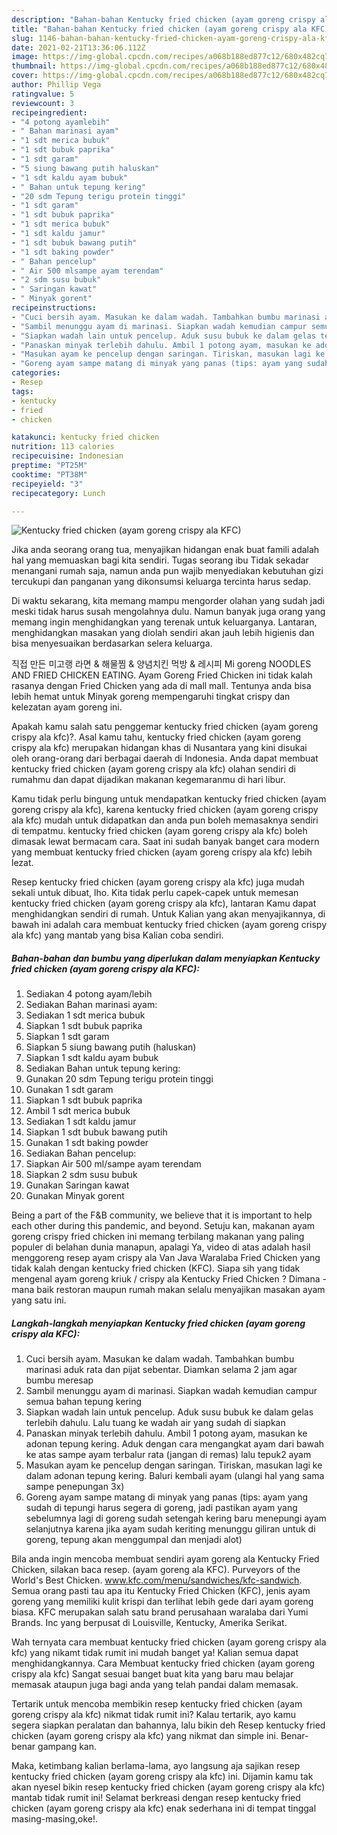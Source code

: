 ```yaml
---
description: "Bahan-bahan Kentucky fried chicken (ayam goreng crispy ala KFC) yang nikmat Untuk Jualan"
title: "Bahan-bahan Kentucky fried chicken (ayam goreng crispy ala KFC) yang nikmat Untuk Jualan"
slug: 1146-bahan-bahan-kentucky-fried-chicken-ayam-goreng-crispy-ala-kfc-yang-nikmat-untuk-jualan
date: 2021-02-21T13:36:06.112Z
image: https://img-global.cpcdn.com/recipes/a068b188ed877c12/680x482cq70/kentucky-fried-chicken-ayam-goreng-crispy-ala-kfc-foto-resep-utama.jpg
thumbnail: https://img-global.cpcdn.com/recipes/a068b188ed877c12/680x482cq70/kentucky-fried-chicken-ayam-goreng-crispy-ala-kfc-foto-resep-utama.jpg
cover: https://img-global.cpcdn.com/recipes/a068b188ed877c12/680x482cq70/kentucky-fried-chicken-ayam-goreng-crispy-ala-kfc-foto-resep-utama.jpg
author: Phillip Vega
ratingvalue: 5
reviewcount: 3
recipeingredient:
- "4 potong ayamlebih"
- " Bahan marinasi ayam"
- "1 sdt merica bubuk"
- "1 sdt bubuk paprika"
- "1 sdt garam"
- "5 siung bawang putih haluskan"
- "1 sdt kaldu ayam bubuk"
- " Bahan untuk tepung kering"
- "20 sdm Tepung terigu protein tinggi"
- "1 sdt garam"
- "1 sdt bubuk paprika"
- "1 sdt merica bubuk"
- "1 sdt kaldu jamur"
- "1 sdt bubuk bawang putih"
- "1 sdt baking powder"
- " Bahan pencelup"
- " Air 500 mlsampe ayam terendam"
- "2 sdm susu bubuk"
- " Saringan kawat"
- " Minyak gorent"
recipeinstructions:
- "Cuci bersih ayam. Masukan ke dalam wadah. Tambahkan bumbu marinasi aduk rata dan pijat sebentar. Diamkan selama 2 jam agar bumbu meresap"
- "Sambil menunggu ayam di marinasi. Siapkan wadah kemudian campur semua bahan tepung kering"
- "Siapkan wadah lain untuk pencelup. Aduk susu bubuk ke dalam gelas terlebih dahulu. Lalu tuang ke wadah air yang sudah di siapkan"
- "Panaskan minyak terlebih dahulu. Ambil 1 potong ayam, masukan ke adonan tepung kering. Aduk dengan cara mengangkat ayam dari bawah ke atas sampe ayam terbalur rata (jangan di remas) lalu tepuk2 ayam"
- "Masukan ayam ke pencelup dengan saringan. Tiriskan, masukan lagi ke dalam adonan tepung kering. Baluri kembali ayam (ulangi hal yang sama sampe penepungan 3x)"
- "Goreng ayam sampe matang di minyak yang panas (tips: ayam yang sudah di tepungi harus segera di goreng, jadi pastikan ayam yang sebelumnya lagi di goreng sudah setengah kering baru menepungi ayam selanjutnya karena jika ayam sudah keriting menunggu giliran untuk di goreng, tepung akan menggumpal dan menjadi alot)"
categories:
- Resep
tags:
- kentucky
- fried
- chicken

katakunci: kentucky fried chicken 
nutrition: 113 calories
recipecuisine: Indonesian
preptime: "PT25M"
cooktime: "PT38M"
recipeyield: "3"
recipecategory: Lunch

---
```



![Kentucky fried chicken (ayam goreng crispy ala KFC)](https://img-global.cpcdn.com/recipes/a068b188ed877c12/680x482cq70/kentucky-fried-chicken-ayam-goreng-crispy-ala-kfc-foto-resep-utama.jpg)

Jika anda seorang orang tua, menyajikan hidangan enak buat famili adalah hal yang memuaskan bagi kita sendiri. Tugas seorang ibu Tidak sekadar menangani rumah saja, namun anda pun wajib menyediakan kebutuhan gizi tercukupi dan panganan yang dikonsumsi keluarga tercinta harus sedap.

Di waktu  sekarang, kita memang mampu mengorder olahan yang sudah jadi meski tidak harus susah mengolahnya dulu. Namun banyak juga orang yang memang ingin menghidangkan yang terenak untuk keluarganya. Lantaran, menghidangkan masakan yang diolah sendiri akan jauh lebih higienis dan bisa menyesuaikan berdasarkan selera keluarga. 

직접 만든 미고랭 라면 &amp; 해물찜 &amp; 양념치킨 먹방 &amp; 레시피 Mi goreng NOODLES AND FRIED CHICKEN EATING. Ayam Goreng Fried Chicken ini tidak kalah rasanya dengan Fried Chicken yang ada di mall mall. Tentunya anda bisa lebih hemat untuk Minyak goreng mempengaruhi tingkat crispy dan kelezatan ayam goreng ini.

Apakah kamu salah satu penggemar kentucky fried chicken (ayam goreng crispy ala kfc)?. Asal kamu tahu, kentucky fried chicken (ayam goreng crispy ala kfc) merupakan hidangan khas di Nusantara yang kini disukai oleh orang-orang dari berbagai daerah di Indonesia. Anda dapat membuat kentucky fried chicken (ayam goreng crispy ala kfc) olahan sendiri di rumahmu dan dapat dijadikan makanan kegemaranmu di hari libur.

Kamu tidak perlu bingung untuk mendapatkan kentucky fried chicken (ayam goreng crispy ala kfc), karena kentucky fried chicken (ayam goreng crispy ala kfc) mudah untuk didapatkan dan anda pun boleh memasaknya sendiri di tempatmu. kentucky fried chicken (ayam goreng crispy ala kfc) boleh dimasak lewat bermacam cara. Saat ini sudah banyak banget cara modern yang membuat kentucky fried chicken (ayam goreng crispy ala kfc) lebih lezat.

Resep kentucky fried chicken (ayam goreng crispy ala kfc) juga mudah sekali untuk dibuat, lho. Kita tidak perlu capek-capek untuk memesan kentucky fried chicken (ayam goreng crispy ala kfc), lantaran Kamu dapat menghidangkan sendiri di rumah. Untuk Kalian yang akan menyajikannya, di bawah ini adalah cara membuat kentucky fried chicken (ayam goreng crispy ala kfc) yang mantab yang bisa Kalian coba sendiri.

<!--inarticleads1-->

##### Bahan-bahan dan bumbu yang diperlukan dalam menyiapkan Kentucky fried chicken (ayam goreng crispy ala KFC):

1. Sediakan 4 potong ayam/lebih
1. Sediakan  Bahan marinasi ayam:
1. Sediakan 1 sdt merica bubuk
1. Siapkan 1 sdt bubuk paprika
1. Siapkan 1 sdt garam
1. Siapkan 5 siung bawang putih (haluskan)
1. Siapkan 1 sdt kaldu ayam bubuk
1. Sediakan  Bahan untuk tepung kering:
1. Gunakan 20 sdm Tepung terigu protein tinggi
1. Gunakan 1 sdt garam
1. Siapkan 1 sdt bubuk paprika
1. Ambil 1 sdt merica bubuk
1. Sediakan 1 sdt kaldu jamur
1. Siapkan 1 sdt bubuk bawang putih
1. Gunakan 1 sdt baking powder
1. Sediakan  Bahan pencelup:
1. Siapkan  Air 500 ml/sampe ayam terendam
1. Siapkan 2 sdm susu bubuk
1. Gunakan  Saringan kawat
1. Gunakan  Minyak gorent


Being a part of the F&amp;B community, we believe that it is important to help each other during this pandemic, and beyond. Setuju kan, makanan ayam goreng crispy fried chicken ini memang terbilang makanan yang paling populer di belahan dunia manapun, apalagi Ya, video di atas adalah hasil menggoreng resep ayam crispy ala Van Java Waralaba Fried Chicken yang tidak kalah dengan kentucky fried chicken (KFC). Siapa sih yang tidak mengenal ayam goreng kriuk / crispy ala Kentucky Fried Chicken ? Dimana - mana baik restoran maupun rumah makan selalu menyajikan masakan ayam yang satu ini. 

<!--inarticleads2-->

##### Langkah-langkah menyiapkan Kentucky fried chicken (ayam goreng crispy ala KFC):

1. Cuci bersih ayam. Masukan ke dalam wadah. Tambahkan bumbu marinasi aduk rata dan pijat sebentar. Diamkan selama 2 jam agar bumbu meresap
1. Sambil menunggu ayam di marinasi. Siapkan wadah kemudian campur semua bahan tepung kering
1. Siapkan wadah lain untuk pencelup. Aduk susu bubuk ke dalam gelas terlebih dahulu. Lalu tuang ke wadah air yang sudah di siapkan
1. Panaskan minyak terlebih dahulu. Ambil 1 potong ayam, masukan ke adonan tepung kering. Aduk dengan cara mengangkat ayam dari bawah ke atas sampe ayam terbalur rata (jangan di remas) lalu tepuk2 ayam
1. Masukan ayam ke pencelup dengan saringan. Tiriskan, masukan lagi ke dalam adonan tepung kering. Baluri kembali ayam (ulangi hal yang sama sampe penepungan 3x)
1. Goreng ayam sampe matang di minyak yang panas (tips: ayam yang sudah di tepungi harus segera di goreng, jadi pastikan ayam yang sebelumnya lagi di goreng sudah setengah kering baru menepungi ayam selanjutnya karena jika ayam sudah keriting menunggu giliran untuk di goreng, tepung akan menggumpal dan menjadi alot)


Bila anda ingin mencoba membuat sendiri ayam goreng ala Kentucky Fried Chicken, silakan baca resep. (ayam goreng ala KFC). Purveyors of the World&#39;s Best Chicken. www.kfc.com/menu/sandwiches/kfc-sandwich. Semua orang pasti tau apa itu Kentucky Fried Chicken (KFC), jenis ayam goreng yang memiliki kulit krispi dan terlihat lebih gede dari ayam goreng biasa. KFC merupakan salah satu brand perusahaan waralaba dari Yumi Brands. Inc yang berpusat di Louisville, Kentucky, Amerika Serikat. 

Wah ternyata cara membuat kentucky fried chicken (ayam goreng crispy ala kfc) yang nikamt tidak rumit ini mudah banget ya! Kalian semua dapat menghidangkannya. Cara Membuat kentucky fried chicken (ayam goreng crispy ala kfc) Sangat sesuai banget buat kita yang baru mau belajar memasak ataupun juga bagi anda yang telah pandai dalam memasak.

Tertarik untuk mencoba membikin resep kentucky fried chicken (ayam goreng crispy ala kfc) nikmat tidak rumit ini? Kalau tertarik, ayo kamu segera siapkan peralatan dan bahannya, lalu bikin deh Resep kentucky fried chicken (ayam goreng crispy ala kfc) yang nikmat dan simple ini. Benar-benar gampang kan. 

Maka, ketimbang kalian berlama-lama, ayo langsung aja sajikan resep kentucky fried chicken (ayam goreng crispy ala kfc) ini. Dijamin kamu tak akan nyesel bikin resep kentucky fried chicken (ayam goreng crispy ala kfc) mantab tidak rumit ini! Selamat berkreasi dengan resep kentucky fried chicken (ayam goreng crispy ala kfc) enak sederhana ini di tempat tinggal masing-masing,oke!.

